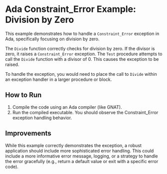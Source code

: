 # Ada Constraint_Error Example: Division by Zero

This example demonstrates how to handle a `Constraint_Error` exception in Ada, specifically focusing on division by zero.

The `Divide` function correctly checks for division by zero. If the divisor is zero, it raises a `Constraint_Error` exception.
The `Test` procedure attempts to call the `Divide` function with a divisor of 0. This causes the exception to be raised.

To handle the exception, you would need to place the call to `Divide` within an exception handler in a larger procedure or block.

## How to Run

1. Compile the code using an Ada compiler (like GNAT).
2. Run the compiled executable.  You should observe the Constraint_Error exception handling behavior.

## Improvements

While this example correctly demonstrates the exception, a robust application should include more sophisticated error handling. This could include a more informative error message, logging, or a strategy to handle the error gracefully (e.g., return a default value or exit with a specific error code).